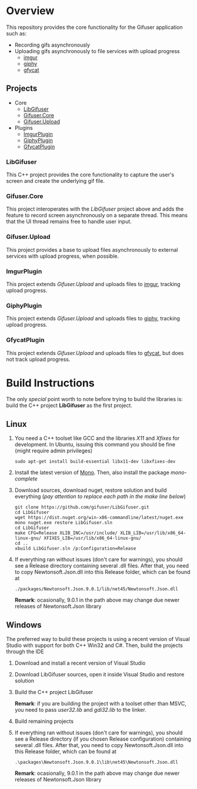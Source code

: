 # Overview

This repository provides the core functionality for the Gifuser application such as:

* Recording gifs asynchronously
* Uploading gifs asynchronously to file services with upload progress
    * [imgur](https://imgur.com)
    * [giphy](https://giphy.com)
    * [gfycat](https://gfycat.com)

## Projects

* Core
    * [LibGifuser](#libgifuser)
    * [Gifuser.Core](#gifusercore)
    * [Gifuser.Upload](#gifuserupload)
* Plugins
    * [ImgurPlugin](#imgurplugin)
    * [GiphyPlugin](#giphyplugin)
    * [GfycatPlugin](#gfycatplugin)

### LibGifuser

This C++ project provides the core functionality to capture the user's screen
and create the underlying gif file.

### Gifuser.Core

This project interoperates with the *LibGifuser* project above
and adds the feature to record screen asynchronously on a separate thread. This means
that the UI thread remains free to handle user input.

### Gifuser.Upload

This project provides a base to upload files asynchronously to external services
with upload progress, when possible.

### ImgurPlugin

This project extends *Gifuser.Upload* and uploads files to [imgur](https://imgur.com),
tracking upload progress.

### GiphyPlugin

This project extends *Gifuser.Upload* and uploads files to [giphy](https://giphy.com),
tracking upload progress.

### GfycatPlugin

This project extends *Gifuser.Upload* and uploads files to [gfycat](https://gfycat.com),
but does not track upload progress.

# Build Instructions

The only *special* point worth to note before trying to build the libraries is:
build the C++ project **LibGifuser** as the first project.

## Linux

1. You need a C++ toolset like GCC and the libraries *X11* and *Xfixes* for development.
In Ubuntu, issuing this command you should be fine (might require admin privileges)

   ```
   sudo apt-get install build-essential libx11-dev libxfixes-dev
   ```
2. Install the latest version of [Mono](http://www.mono-project.com). Then, also install the package
*mono-complete*
3. Download sources, download nuget, restore solution and build everything (*pay attention to replace each path in the make line below*)

   ```
   git clone https://github.com/gifuser/LibGifuser.git
   cd LibGifuser
   wget https://dist.nuget.org/win-x86-commandline/latest/nuget.exe
   mono nuget.exe restore LibGifuser.sln
   cd LibGifuser
   make CFG=Release XLIB_INC=/usr/include/ XLIB_LIB=/usr/lib/x86_64-linux-gnu/ XFIXES_LIB=/usr/lib/x86_64-linux-gnu/
   cd ..
   xbuild LibGifuser.sln /p:Configuration=Release
   ``` 
4. If everything ran without issues (don't care for warnings), you should see a Release directory containing
several .dll files. After that, you need to copy Newtonsoft.Json.dll into this Release folder, which can be found at

   ```
   ./packages/Newtonsoft.Json.9.0.1/lib/net45/Newtonsoft.Json.dll
   ```
   **Remark**: ocasionally, 9.0.1 in the path above may change due newer releases
   of Newtonsoft.Json library

## Windows

The preferred way to build these projects is using a recent version of Visual Studio with support
for both C++ Win32 and C#. Then, build the projects through the IDE

1. Download and install a recent version of Visual Studio
2. Download LibGifuser sources, open it inside Visual Studio and restore solution
3. Build the C++ project LibGifuser
    
    **Remark**: if you are building the project with a toolset other than
    MSVC, you need to pass *user32.lib* and *gdi32.lib* to the linker.
4. Build remaining projects
5. If everything ran without issues (don't care for warnings), you should see a Release directory (if you chosen Release configuration) containing
several .dll files. After that, you need to copy Newtonsoft.Json.dll into this Release folder, which can be found at

   ```
   .\packages\Newtonsoft.Json.9.0.1\lib\net45\Newtonsoft.Json.dll
   ```
   **Remark**: ocasionally, 9.0.1 in the path above may change due newer releases
   of Newtonsoft.Json library
